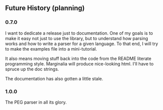 ## Future History (planning)

### 0.7.0

I want to dedicate a release just to documentation. One of my goals is
to make it easy not just to use the library, but to understand how
parsing works and how to write a parser for a given language. To that
end, I will try to make the examples file into a mini-tutorial.

It also means moving stuff back into the code from the README literate
programming style. Marginalia will produce nice-looking html. I'll
have to spruce up the doc strings.

The documentation has also gotten a little stale.

### 1.0.0

The PEG parser in all its glory.
